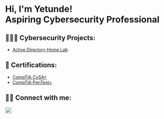 <h1>Hi, I'm Yetunde! <br/>  <a> Aspiring Cybersecurity Professional</a>
    
<h2>👩🏾‍💻 Cybersecurity Projects:</h2>

  - [Active Directory Home Lab]()

<h2> 📄 Certifications:</h2>

  - [CompTIA CySA+](https://partners.comptia.org/certifications/cybersecurity-analyst)
  - [CompTIA PenTest+](https://partners.comptia.org/certifications/pentest)

<h2> 🤳🏾 Connect with me:</h2>

[<img align="left" alt="JoshMadakor | LinkedIn" width="22px" src="https://cdn.jsdelivr.net/npm/simple-icons@v3/icons/linkedin.svg" />][linkedin]

[linkedin]: https://www.linkedin.com/in/yetundeodunlami/

<!--
**joshmadakor1/joshmadakor1** is a ✨ _special_ ✨ repository because its `README.md` (this file) appears on your GitHub profile.

Here are some ideas to get you started:

- 🔭 I’m currently working on ...
- 🌱 I’m currently learning ...
- 👯 I’m looking to collaborate on ...
- 🤔 I’m looking for help with ...
- 💬 Ask me about ...
- 📫 How to reach me: ...
- 😄 Pronouns: ...
- ⚡ Fun fact: ...
-->
